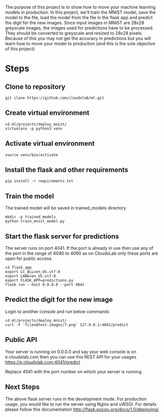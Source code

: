 The purpose of this project is to show how to move your machine learning models in production. In this project, we'll train the MNIST model, save the model to the file, load the model from the file in the flask app and predict the digit for the new images. Since input images in MNIST are 28x28 greyscale images, the images used for predictions have to be processed. They should be converted to greyscale and resized to 28x28 pixels. Because of this you may not get the accuracy in predictions but you will learn how to move your model to production (and this is the sole objective of this project)

# Steps

## Clone to repository
```
git clone https://github.com/cloudxlab/ml.git
```

## Create virtual environment

```
cd ml/projects/deploy_mnist/
virtualenv -p python3 venv
```

## Activate virtual environment

```
source venv/bin/activate
```

## Install the flask and other requirements
```
pip install -r requirements.txt
```

## Train the model

The trained model will be saved in trained_models directory
```
mkdir -p trained_models
python train_mnist_model.py
```

## Start the flask server for predictions

The server runs on port 4041. If the port is already in use then use any of the port in the range of 4040 to 4060 as on CloudxLab only these ports are open for public access.

```
cd flask_app
export LC_ALL=en_US.utf-8
export LANG=en_US.utf-8
export FLASK_APP=predictions.py
flask run --host 0.0.0.0 --port 4041
```

## Predict the digit for the new image

Login to another console and run below commands
```
cd ml/projects/deploy_mnist/
curl -F 'file=@test-images/7.png' 127.0.0.1:4041/predict
```

## Public API

Your server is running on 0.0.0.0 and say your web console is on e.cloudxlab.com then you can use this REST API for your usages https://e.cloudxlab.com:4041/predict

Replace 4041 with the port number on which your server is running.

## Next Steps

The above flask server runs in the development mode. For production usage, you would like to run the server using Nginx and uWSGI. For details please follow this documentation http://flask.pocoo.org/docs/1.0/deploying/
